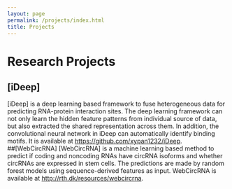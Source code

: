 ```yaml
---
layout: page
permalink: /projects/index.html
title: Projects
---
```


# Research Projects

## [iDeep]
[iDeep] is a deep learning based framework to fuse heterogeneous data for predicting RNA-protein interaction sites. The deep learning framework can not only learn the hidden feature patterns from individual source of data, but also extracted the shared representation across them. In addition, the convolutional neural network in iDeep can automatically identify binding motifs. It is available at <a href="https://github.com/xypan1232/iDeep">https://github.com/xypan1232/iDeep</a>.
<br>
##[WebCircRNA]
[WebCircRNA] is a machine learning based method to predict if coding and noncoding RNAs have circRNA isoforms and whether circRNAs are expressed in stem cells. The predictions are made by random forest models using sequence-derived features as input. WebCircRNA is available at <a href="http://rth.dk/resources/webcircrna">http://rth.dk/resources/webcircrna</a>.
<br>



